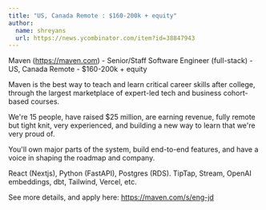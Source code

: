 ```yaml
---
title: "US, Canada Remote : $160-200k + equity"
author:
  name: shreyans
  url: https://news.ycombinator.com/item?id=38847943
---
```

Maven (<a href="https:&#x2F;&#x2F;maven.com" rel="nofollow">https:&#x2F;&#x2F;maven.com</a>) - Senior&#x2F;Staff Software Engineer (full-stack) - US, Canada Remote - $160-200k + equity

Maven is the best way to teach and learn critical career skills after college, through the largest marketplace of expert-led tech and business cohort-based courses.

We&#x27;re 15 people, have raised $25 million, are earning revenue, fully remote but tight knit, very experienced, and building a new way to learn that we&#x27;re very proud of.

You&#x27;ll own major parts of the system, build end-to-end features, and have a voice in shaping the roadmap and company.

React (Nextjs), Python (FastAPI), Postgres (RDS). TipTap, Stream, OpenAI embeddings, dbt, Tailwind, Vercel, etc.

See more details, and apply here: <a href="https:&#x2F;&#x2F;maven.com&#x2F;s&#x2F;eng-jd" rel="nofollow">https:&#x2F;&#x2F;maven.com&#x2F;s&#x2F;eng-jd</a>
